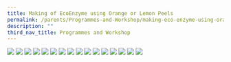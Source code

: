 ```yaml
---
title: Making of EcoEnzyme using Orange or Lemon Peels
permalink: /parents/Programmes-and-Workshop/making-eco-enzyme-using-orange-or-lemon-peels/
description: ""
third_nav_title: Programmes and Workshop
---
```

![](/images/EcoEnzyme/Making%20of%20Eco-Enzyme%20using%20Orange%20or%20Lemon%20Peels%20with%20FAQ%20page%201.jpg)
![](/images/EcoEnzyme/Making%20of%20Eco-Enzyme%20using%20Orange%20or%20Lemon%20Peels%20with%20FAQ.jpg)
![](/images/EcoEnzyme/Making%20of%20Eco-Enzyme%20using%20Orange%20or%20Lemon%20Peels%20with%20FAQ%20Page%203.jpg)
![](/images/EcoEnzyme/Making%20of%20Eco-Enzyme%20using%20Orange%20or%20Lemon%20Peels%20with%20FAQ%20Page%204.jpg)
![](/images/EcoEnzyme/Making%20of%20Eco-Enzyme%20using%20Orange%20or%20Lemon%20Peels%20with%20FAQ%20Page%205.jpg)
![](/images/EcoEnzyme/Making%20of%20Eco-Enzyme%20using%20Orange%20or%20Lemon%20Peels%20with%20FAQ%20Page%206.jpg)
![](/images/EcoEnzyme/Making%20of%20Eco-Enzyme%20using%20Orange%20or%20Lemon%20Peels%20with%20FAQ%20Page%207.jpg)
![](/images/EcoEnzyme/Making%20of%20Eco-Enzyme%20using%20Orange%20or%20Lemon%20Peels%20with%20FAQ%20Page%208.jpg)
![](/images/EcoEnzyme/Making%20of%20Eco-Enzyme%20using%20Orange%20or%20Lemon%20Peels%20with%20FAQ%20Page%209.jpg)
![](/images/EcoEnzyme/Making%20of%20Eco-Enzyme%20using%20Orange%20or%20Lemon%20Peels%20with%20FAQ%20Page%2010.jpg)
![](/images/EcoEnzyme/Making%20of%20Eco-Enzyme%20using%20Orange%20or%20Lemon%20Peels%20with%20FAQ%20Page%2011.jpg)
![](/images/EcoEnzyme/Making%20of%20Eco-Enzyme%20using%20Orange%20or%20Lemon%20Peels%20with%20FAQ%20Page%2013.jpg)
![](/images/EcoEnzyme/Making%20of%20Eco-Enzyme%20using%20Orange%20or%20Lemon%20Peels%20with%20FAQ%20Page%2014.jpg)
![](/images/EcoEnzyme/Making%20of%20Eco-Enzyme%20using%20Orange%20or%20Lemon%20Peels%20with%20FAQ%20Page%2015.jpg)
![](/images/EcoEnzyme/Making%20of%20Eco-Enzyme%20using%20Orange%20or%20Lemon%20Peels%20with%20FAQ%20Page%2020.jpg)
![](/images/EcoEnzyme/Making%20of%20Eco-Enzyme%20using%20Orange%20or%20Lemon%20Peels%20with%20FAQ%20Page%2021.jpg)